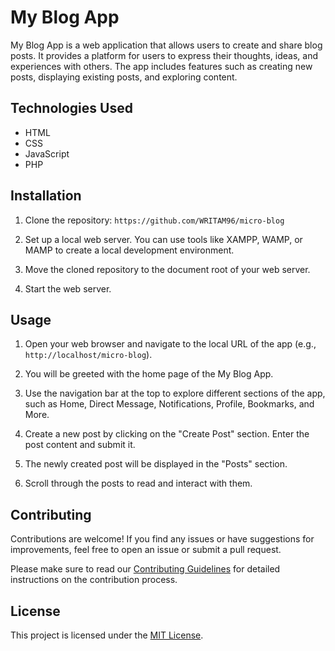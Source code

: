 # My Blog App

My Blog App is a web application that allows users to create and share blog posts. It provides a platform for users to express their thoughts, ideas, and experiences with others. The app includes features such as creating new posts, displaying existing posts, and exploring content.

## Technologies Used

- HTML
- CSS
- JavaScript
- PHP

## Installation

1. Clone the repository: `https://github.com/WRITAM96/micro-blog`

2. Set up a local web server. You can use tools like XAMPP, WAMP, or MAMP to create a local development environment.

3. Move the cloned repository to the document root of your web server.

4. Start the web server.

## Usage

1. Open your web browser and navigate to the local URL of the app (e.g., `http://localhost/micro-blog`).

2. You will be greeted with the home page of the My Blog App.

3. Use the navigation bar at the top to explore different sections of the app, such as Home, Direct Message, Notifications, Profile, Bookmarks, and More.

4. Create a new post by clicking on the "Create Post" section. Enter the post content and submit it.

5. The newly created post will be displayed in the "Posts" section.

6. Scroll through the posts to read and interact with them.

## Contributing

Contributions are welcome! If you find any issues or have suggestions for improvements, feel free to open an issue or submit a pull request.

Please make sure to read our [Contributing Guidelines](CONTRIBUTING.md) for detailed instructions on the contribution process.

## License

This project is licensed under the [MIT License](MIT-LICENSE.md).
